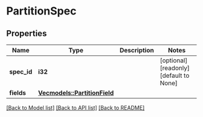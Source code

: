 # PartitionSpec

## Properties
Name | Type | Description | Notes
------------ | ------------- | ------------- | -------------
**spec_id** | **i32** |  | [optional] [readonly] [default to None]
**fields** | [**Vec<models::PartitionField>**](PartitionField.md) |  | 

[[Back to Model list]](../README.md#documentation-for-models) [[Back to API list]](../README.md#documentation-for-api-endpoints) [[Back to README]](../README.md)


